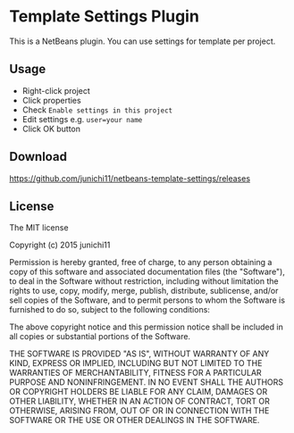 # Template Settings Plugin

This is a NetBeans plugin. You can use settings for template per project.

## Usage

- Right-click project
- Click properties
- Check `Enable settings in this project`
- Edit settings e.g. `user=your name`
- Click OK button

## Download

https://github.com/junichi11/netbeans-template-settings/releases

## License

The MIT license

Copyright (c) 2015 junichi11

Permission is hereby granted, free of charge, to any person
obtaining a copy of this software and associated documentation
files (the "Software"), to deal in the Software without
restriction, including without limitation the rights to use,
copy, modify, merge, publish, distribute, sublicense, and/or sell
copies of the Software, and to permit persons to whom the
Software is furnished to do so, subject to the following
conditions:

The above copyright notice and this permission notice shall be
included in all copies or substantial portions of the Software.

THE SOFTWARE IS PROVIDED "AS IS", WITHOUT WARRANTY OF ANY KIND,
EXPRESS OR IMPLIED, INCLUDING BUT NOT LIMITED TO THE WARRANTIES
OF MERCHANTABILITY, FITNESS FOR A PARTICULAR PURPOSE AND
NONINFRINGEMENT. IN NO EVENT SHALL THE AUTHORS OR COPYRIGHT
HOLDERS BE LIABLE FOR ANY CLAIM, DAMAGES OR OTHER LIABILITY,
WHETHER IN AN ACTION OF CONTRACT, TORT OR OTHERWISE, ARISING
FROM, OUT OF OR IN CONNECTION WITH THE SOFTWARE OR THE USE OR
OTHER DEALINGS IN THE SOFTWARE.

